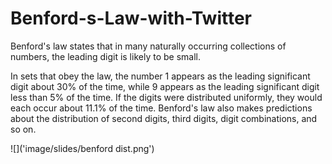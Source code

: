 # Benford-s-Law-with-Twitter

Benford's law states that in many naturally occurring collections of numbers, the leading digit is likely to be small. 

In sets that obey the law, the number 1 appears as the leading significant digit about 30% of the time, while 9 appears as the leading significant digit less than 5% of the time. If the digits were distributed uniformly, they would each occur about 11.1% of the time. Benford's law also makes predictions about the distribution of second digits, third digits, digit combinations, and so on.

![]('image/slides/benford dist.png')

